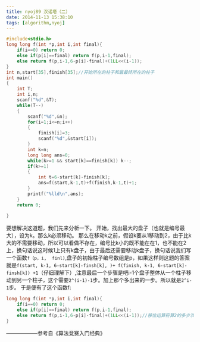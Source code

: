 ```yaml
---
title: nyoj89 汉诺塔（二）
date: 2014-11-13 15:38:10
tags: [algorithm,nyoj]
---
```


```c
#include<stdio.h>  
long long f(int *p,int i,int final){  
    if(i==0) return 0;  
    else if(p[i]==final) return f(p,i-1,final);  
    else return f(p,i-1,6-p[i]-final)+(1LL<<(i-1));  
}  
int n,start[35],finish[35];//开始所在的柱子和最最终所在的柱子  
int main()  
{  
    int T;  
    int i,n;  
    scanf("%d",&T);  
    while(T--)  
    {  
        scanf("%d",&n);  
        for(i=1;i<=n;i++)  
        {  
            finish[i]=3;  
            scanf("%d",&start[i]);  
        }  
        int k=n;  
        long long ans=0;  
        while(k>=1 && start[k]==finish[k]) k--;  
        if(k>=1)   
        {  
            int t=6-start[k]-finish[k];  
            ans=f(start,k-1,t)+f(finish,k-1,t)+1;  
        }  
        printf("%lld\n",ans);  
    }  
    return 0;  
      
}  
```

要想解决这道题，我们先来分析一下。
开始，找出最大的盘子（也就是编号最大），设为k。那么k必须移动。
那么在移动k之前，假设k要从1移动到2，由于比k大的不需要移动，所以可以看做不存在，编号比k小的既不能在在1，也不能在2上，换句话说这时候1上只有k盘子，由于最后还需要移动k盘子，换句话说我们写一个函数`f（p，i,  finl)`,盘子的初始柱子编号数组是p，如果这样则这题的答案就是`f(start, k-1, 6-start[k]-finsh[k], )+ f(finish, k-1, 6-start[k]-finsh[k]) +1`（仔细理解下）,注意最后一个步骤是吧i-1个盘子整体从一个柱子移动到另一个柱子，这个需要`2^(i-1)-1`步。加上那个多出来的一步。所以就是`2^i-1`步。
于是便有了这个函数f:
```c
long long f(int *p,int i,int final){  
    if(i==0) return 0;  
    else if(p[i]==final) return f(p,i-1,final);  
    else return f(p,i-1,6-p[i]-final)+(1LL<<(i-1));//移位运算符算2的多少次方比较快，由于总数很大，需要用long long 保存。  
} 
```
——————参考自《算法竞赛入门经典》
